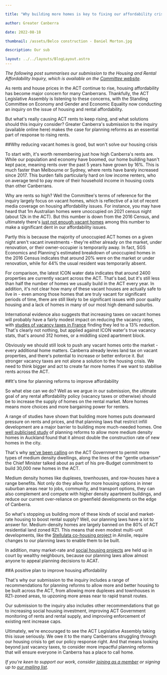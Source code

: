 ```yaml
---

title: "Why building more homes is key to fixing our affordability crisis"

author: Greater Canberra

date: 2022-08-18

thumbnail: /assets/Belco construction - Daniel Morton.jpg

description: Our sub

layout: ../../layouts/BlogLayout.astro
---
```


*The following post summarises our submission to the Housing and Rental Affordability Inquiry, which is available on the [Committee website](https://www.parliament.act.gov.au/\_\_data/assets/pdf\_file/0011/2059517/015-Greater-Canberra.pdf).*

As rents and house prices in the ACT continue to rise, housing affordability has become major concern for many Canberrans. Thankfully, the ACT Legislative Assembly is listening to these concerns, with the Standing Committee on Economy and Gender and Economic Equality now conducting an inquiry on the issue of housing and rental affordability. 

But what's really causing ACT rents to keep rising, and what solutions should this inquiry consider? Greater Canberra's submission to the inquiry (available online here) makes the case for planning reforms as an essential part of response to rising rents.

##Why reducing vacant homes is good, but won't solve our housing crisis

To start with, it's worth remembering just how high Canberra's rents are. While our population and economy have boomed, our home building hasn't kept pace, meaning rents over the past 5 years have grown by 16%. This is much faster than Melbourne or Sydney, where rents have barely increased since 2017. This burden falls particularly hard on low income renters, who on average tend to pay more of their household income in housing costs than other Canberrans.

Why are rents so high? Well the Committee's terms of reference for the inquiry largely focus on vacant homes, which is reflective of a lot of recent media coverage on housing affordability issues. For instance, you may have heard that 1m Australian homes were unoccupied on 2021 census night (about 12k in the ACT). But this number is down from the 2016 Census, and ultimately there's [just not enough vacant homes](https://www.canberratimes.com.au/story/7816778/how-to-tackle-canberras-housing-crisis/) among this number to make a significant dent in our affordability issues.

Partly this is because the majority of unoccupied ACT homes on a given night aren't vacant investments - they're either already on the market, under renovation, or their owner-occupier is temporarily away. In fact, SGS Economics and Planning's estimated breakdown of unoccupied homes in the 2016 Census indicates that around 20% were on the market or under renovation, while for 44% the usual resident was temporarily absent. 

For comparison, the latest ICON water data indicates that around 2400 properties are currently vacant across the ACT. That's bad, but it's still less than half the number of homes we usually build in the ACT every year. In addition, it's not clear how many of these vacant houses are actually safe to live in - even among those homes that are truly vacant for significant periods of time, there are still likely to be significant issues with poor quality housing and a lack of homes in many of our most high demand suburbs. 

International evidence also suggests that increasing taxes on vacant homes will probably have a fairly modest impact on reducing the vacancy rates, with [studies of vacancy taxes in France](https://www.sciencedirect.com/science/article/pii/S0047272719301409) finding they led to a 13% reduction. That's clearly not nothing, but applied against ICON water's true vacancy stats, that's around 312 homes, or a middling sized apartment block.

Obviously we should still look to push any vacant homes onto the market - every additional home matters. Canberra already levies land tax on vacant properties, and there's potential to increase or better enforce it. But stronger vacancy taxes are not alone a solution to the housing crisis. We need to think bigger and act to create far more homes if we want to stabilise rents across the ACT.

##It's time for planning reforms to improve affordability 

So what else can we do? Well as we argue in our submission, the ultimate goal of any rental affordability policy (vacancy taxes or otherwise) should be to increase the supply of homes on the rental market. More homes means more choices and more bargaining power for renters.

A range of studies have shown that building more homes puts downward pressure on rents and prices, and that planning laws that restrict infill development are a major barrier to building more much-needed homes. One [well publicised study](https://www.smh.com.au/property/news/how-to-make-housing-cheaper-according-to-new-research-20220725-p5b4e0.html) of planning reforms to allow more medium density homes in Auckland found that it almost double the construction rate of new homes in the city.

That's why [we've been calling](https://www.greatercanberra.org/blog/budget-sets-the-right-housing-target-but-needs-a-path-to-delivery/) on the ACT Government to permit more types of medium density dwellings, along the lines of the "gentle urbanism" the Chief Minister talked about as part of his pre-Budget commitment to build 30,000 new homes in the ACT.

Medium density homes like duplexes, townhouses, and row-houses have a range benefits. Not only do they allow for more housing options in inner suburban areas near to jobs, community, and transport options, they can also complement and compete with higher density apartment buildings, and reduce our current over-reliance on greenfield developments on the edge of Canberra. 

So what's stopping us building more of these kinds of social and market-rate housing to boost rental supply? Well, our planning laws have a lot to answer for. Medium-density homes are largely banned on the 80% of ACT residential land zoned RZ1. This means that even modest multi-unit developments, like the [Stellulata co-housing project](https://www.canberratimes.com.au/story/7507370/ainslie-co-housing-project-one-step-closer-as-planning-changes-approved/) in Ainslie, require changes to our planning laws to enable them to be built.

In addition, many market-rate and [social housing projects](https://www.canberratimes.com.au/story/7420810/men-are-still-making-the-final-calls-on-womens-safety/) are held up in court by wealthy neighbours, because our planning laws allow almost anyone to appeal planning decisions to ACAT.

##A positive plan to improve housing affordability

That's why our submission to the inquiry includes a range of recommendations for planning reforms to allow more and better housing to be built across the ACT, from allowing more duplexes and townhouses in RZ1-zoned areas, to upzoning more areas near to rapid transit routes. 

Our submission to the inquiry also includes other recommendations that go to increasing social housing investment, improving ACT Government monitoring of rents and rental supply, and improving enforcement of existing rent increase caps. 

Ultimately, we're encouraged to see the ACT Legislative Assembly taking this issue seriously. We owe it to the many Canberrans struggling through our housing crisis to get our policy response right. And that means looking beyond just vacancy taxes, to consider more impactful planning reforms that will ensure everyone in Canberra has a place to call home. 

*If you're keen to support our work, consider [joining as a member](http://greatercanberra.org/join) or signing up to [our mailing list](http://greatercanberra.org/mail).*
